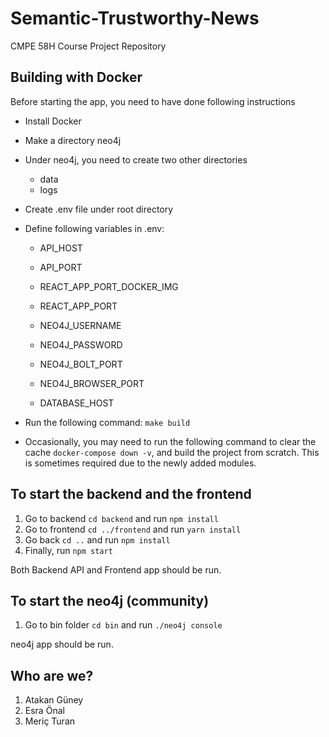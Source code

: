 # Semantic-Trustworthy-News
CMPE 58H Course Project Repository

Building with Docker
---

Before starting the app, you need to have done following instructions
- Install Docker
- Make a directory neo4j
- Under neo4j, you need to create two other directories
    - data
    - logs
- Create .env file under root directory
- Define following variables in .env:
    - API_HOST
    - API_PORT

    - REACT_APP_PORT_DOCKER_IMG
    - REACT_APP_PORT

    - NEO4J_USERNAME
    - NEO4J_PASSWORD
    - NEO4J_BOLT_PORT
    - NEO4J_BROWSER_PORT

    - DATABASE_HOST

- Run the following command:
    `make build`

- Occasionally, you may need to run the following command to clear the cache `docker-compose down -v`, and build the project from scratch. This is sometimes required due to the newly added modules.

To start the backend and the frontend
---

1. Go to backend `cd backend` and run `npm install`
2. Go to frontend `cd ../frontend` and run `yarn install`
3. Go back `cd ..` and run `npm install`
4. Finally, run `npm start`

Both Backend API and Frontend app should be run.


To start the neo4j (community)
---

1. Go to bin folder `cd bin` and run `./neo4j console`     

neo4j app should be run.


Who are we?
---
1. Atakan Güney
2. Esra Önal
3. Meriç Turan
